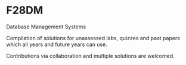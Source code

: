 # F28DM
Database Management Systems


Compilation of solutions for unassessed labs, quizzes and past papers which all years and future years can use.

Contributions via collaboration and multiple solutions are welcomed. 
